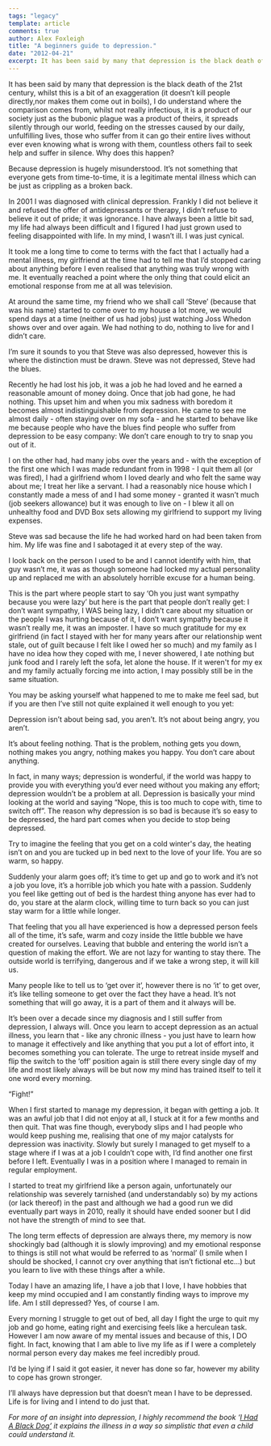 ```yaml
---
tags: "legacy"
template: article 
comments: true 
author: Alex Foxleigh
title: "A beginners guide to depression."
date: "2012-04-21"
excerpt: It has been said by many that depression is the black death of the 21st century, In 2001 I was diagnosed with clinical depression. Here is how I learned to cope with it.
---
```


It has been said by many that depression is the black death of the 21st century, whilst this is a bit of an exaggeration (it doesn’t kill people directly,nor makes them come out in boils), I do understand where the comparison comes from, whilst not really infectious, it is a product of our society just as the bubonic plague was a product of theirs, it spreads silently through our world, feeding on the stresses caused by our daily, unfulfilling lives, those who suffer from it can go their entire lives without ever even knowing what is wrong with them, countless others fail to seek help and suffer in silence. Why does this happen?

<!-- end -->

Because depression is hugely misunderstood. It’s not something that everyone gets from time-to-time, it is a legitimate mental illness which can be just as crippling as a broken back.

In 2001 I was diagnosed with clinical depression. Frankly I did not believe it and refused the offer of antidepressants or therapy, I didn’t refuse to believe it out of pride; it was ignorance. I have always been a little bit sad, my life had always been difficult and I figured I had just grown used to feeling disappointed with life. In my mind, I wasn’t ill. I was just cynical.

It took me a long time to come to terms with the fact that I actually had a mental illness, my girlfriend at the time had to tell me that I’d stopped caring about anything before I even realised that anything was truly wrong with me. It eventually reached a point where the only thing that could elicit an emotional response from me at all was television.

At around the same time, my friend who we shall call ‘Steve’ (because that was his name) started to come over to my house a lot more, we would spend days at a time (neither of us had jobs) just watching Joss Whedon shows over and over again. We had nothing to do, nothing to live for and I didn’t care.

I’m sure it sounds to you that Steve was also depressed, however this is where the distinction must be drawn. Steve was not depressed, Steve had the blues.

Recently he had lost his job, it was a job he had loved and he earned a reasonable amount of money doing. Once that job had gone, he had nothing. This upset him and when you mix sadness with boredom it becomes almost indistinguishable from depression. He came to see me almost daily - often staying over on my sofa - and he started to behave like me because people who have the blues find people who suffer from depression to be easy company: We don’t care enough to try to snap you out of it.

I on the other had, had many jobs over the years and - with the exception of the first one which I was made redundant from in 1998 - I quit them all (or was fired), I had a girlfriend whom I loved dearly and who felt the same way about me; I treat her like a servant. I had a reasonably nice house which I constantly made a mess of and I had some money - granted it wasn’t much (job seekers allowance) but it was enough to live on - I blew it all on unhealthy food and DVD Box sets allowing my girlfriend to support my living expenses.

Steve was sad because the life he had worked hard on had been taken from him. My life was fine and I sabotaged it at every step of the way.

I look back on the person I used to be and I cannot identify with him, that guy wasn’t me, it was as though someone had locked my actual personality up and replaced me with an absolutely horrible excuse for a human being.

This is the part where people start to say ‘Oh you just want sympathy because you were lazy’ but here is the part that people don’t really get: I don’t want sympathy, I WAS being lazy, I didn’t care about my situation or the people I was hurting because of it, I don’t want sympathy because it wasn’t really me, it was an imposter. I have so much gratitude for my ex girlfriend (in fact I stayed with her for many years after our relationship went stale, out of guilt because I felt like I owed her so much) and my family as I have no idea how they coped with me, I never showered, I ate nothing but junk food and I rarely left the sofa, let alone the house. If it weren't for my ex and my family actually forcing me into action, I may possibly still be in the same situation.

You may be asking yourself what happened to me to make me feel sad, but if you are then I’ve still not quite explained it well enough to you yet:

Depression isn’t about being sad, you aren’t. It’s not about being angry, you aren’t.

It’s about feeling nothing. That is the problem, nothing gets you down, nothing makes you angry, nothing makes you happy. You don’t care about anything.

In fact, in many ways; depression is wonderful, if the world was happy to provide you with everything you’d ever need without you making any effort; depression wouldn’t be a problem at all. Depression is basically your mind looking at the world and saying “Nope, this is too much to cope with, time to switch off”. The reason why depression is so bad is because it’s so easy to be depressed, the hard part comes when you decide to stop being depressed.

Try to imagine the feeling that you get on a cold winter's day, the heating isn’t on and you are tucked up in bed next to the love of your life. You are so warm, so happy.

Suddenly your alarm goes off; it’s time to get up and go to work and it’s not a job you love, it’s a horrible job which you hate with a passion. Suddenly you feel like getting out of bed is the hardest thing anyone has ever had to do, you stare at the alarm clock, willing time to turn back so you can just stay warm for a little while longer.

That feeling that you all have experienced is how a depressed person feels all of the time, it’s safe, warm and cozy inside the little bubble we have created for ourselves. Leaving that bubble and entering the world isn’t a question of making the effort. We are not lazy for wanting to stay there. The outside world is terrifying, dangerous and if we take a wrong step, it will kill us.

Many people like to tell us to ‘get over it’, however there is no ‘it’ to get over, it’s like telling someone to get over the fact they have a head. It’s not something that will go away, it is a part of them and it always will be.

It’s been over a decade since my diagnosis and I still suffer from depression, I always will. Once you learn to accept depression as an actual illness, you learn that - like any chronic illness - you just have to learn how to manage it effectively and like anything that you put a lot of effort into, it becomes something you can tolerate. The urge to retreat inside myself and flip the switch to the ‘off’ position again is still there every single day of my life and most likely always will be but now my mind has trained itself to tell it one word every morning.

“Fight!”

When I first started to manage my depression, it began with getting a job. It was an awful job that I did not enjoy at all, I stuck at it for a few months and then quit. That was fine though, everybody slips and I had people who would keep pushing me, realising that one of my major catalysts for depression was inactivity. Slowly but surely I managed to get myself to a stage where if I was at a job I couldn’t cope with, I’d find another one first before I left. Eventually I was in a position where I managed to remain in regular employment.

I started to treat my girlfriend like a person again, unfortunately our relationship was severely tarnished (and understandably so) by my actions (or lack thereof) in the past and although we had a good run we did eventually part ways in 2010, really it should have ended sooner but I did not have the strength of mind to see that.

The long term effects of depression are always there, my memory is now shockingly bad (although it is slowly improving) and my emotional response to things is still not what would be referred to as ‘normal’ (I smile when I should be shocked, I cannot cry over anything that isn’t fictional etc...) but you learn to live with these things after a while.

Today I have an amazing life, I have a job that I love, I have hobbies that keep my mind occupied and I am constantly finding ways to improve my life. Am I still depressed? Yes, of course I am.

Every morning I struggle to get out of bed, all day I fight the urge to quit my job and go home, eating right and exercising feels like a herculean task. However I am now aware of my mental issues and because of this, I DO fight. In fact, knowing that I am able to live my life as if I were a completely normal person every day makes me feel incredibly proud.

I’d be lying if I said it got easier, it never has done so far, however my ability to cope has grown stronger.

I’ll always have depression but that doesn’t mean I have to be depressed. Life is for living and I intend to do just that.

_For more of an insight into depression, I highly recommend the book ‘[I Had A Black Dog’](http://www.amazon.co.uk/Had-Black-Dog-Matthew-Johnstone/dp/1845295897/ref=sr_1_1?ie=UTF8&qid=1334755296&sr=8-1) it explains the illness in a way so simplistic that even a child could understand it._
